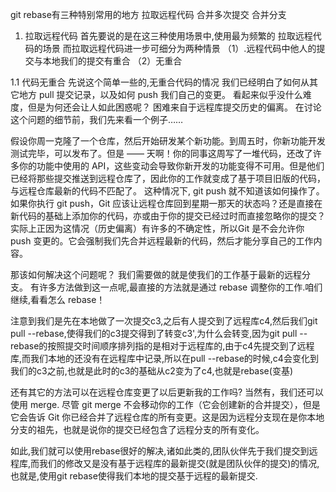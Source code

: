 git rebase有三种特别常用的地方
拉取远程代码
合并多次提交
合并分支
1. 拉取远程代码
首先要说的是在这三种使用场景中,使用最为频繁的 拉取远程代码的场景
而拉取远程代码进一步可细分为两种情景
（1）.远程代码中他人的提交与本地我们的提交有重合
（2）无重合

1.1 代码无重合
先说这个简单一些的,无重合代码的情况
我们已经明白了如何从其它地方 pull 提交记录，以及如何 push 我们自己的变更。
看起来似乎没什么难度，但是为何还会让人如此困惑呢？
困难来自于远程库提交历史的偏离。
在讨论这个问题的细节前，我们先来看一个例子……

假设你周一克隆了一个仓库，然后开始研发某个新功能。到周五时，你新功能开发测试完毕，可以发布了。但是 —— 天啊！你的同事这周写了一堆代码，还改了许多你的功能中使用的 API，这些变动会导致你新开发的功能变得不可用。但是他们已经将那些提交推送到远程仓库了，因此你的工作就变成了基于项目旧版的代码，与远程仓库最新的代码不匹配了。
这种情况下, git push 就不知道该如何操作了。
如果你执行 git push，Git 应该让远程仓库回到星期一那天的状态吗？还是直接在新代码的基础上添加你的代码，亦或由于你的提交已经过时而直接忽略你的提交？
实际上正因为这情况（历史偏离）有许多的不确定性，所以Git 是不会允许你 push 变更的。它会强制我们先合并远程最新的代码，然后才能分享自己的工作内容。

那该如何解决这个问题呢？
我们需要做的就是使我们的工作基于最新的远程分支。
有许多方法做到这一点呢,最直接的方法就是通过 rebase 调整你的工作.咱们继续,看看怎么 rebase！

注意到我们是先在本地做了一次提交c3,之后有人提交到了远程库c4,然后我们git pull --rebase,使得我们的c3提交得到了转变c3',为什么会转变,因为git pull --rebase的按照提交时间顺序排列指的是相对于远程库的,由于c4先提交到了远程库,而我们本地的还没有在远程库中记录,所以在pull --rebase的时候,c4会变化到我们的c3之前,也就是此时的c3的基础从c2变为了c4,也就是rebase(变基)

还有其它的方法可以在远程仓库变更了以后更新我的工作吗?
当然有，我们还可以使用 merge.
尽管 git merge 不会移动你的工作（它会创建新的合并提交），但是它会告诉 Git 你已经合并了远程仓库的所有变更。这是因为远程分支现在是你本地分支的祖先，也就是说你的提交已经包含了远程分支的所有变化。

如此,我们就可以使用rebase很好的解决,诸如此类的,团队伙伴先于我们提交到远程库,而我们的修改又是没有基于远程库的最新提交(就是团队伙伴的提交)的情况,也就是,使用git rebase使得我们本地的提交基于远程的最新提交.
